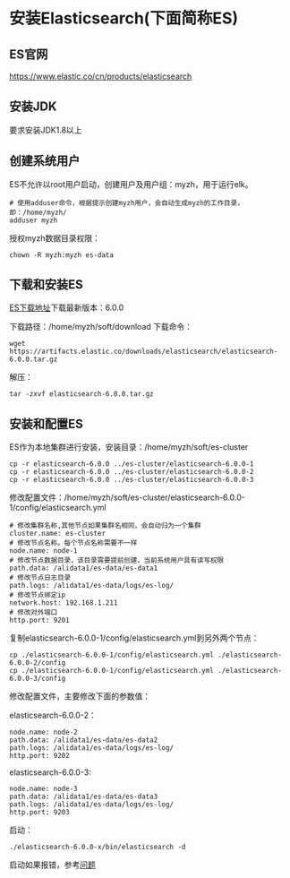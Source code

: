 # 安装Elasticsearch(下面简称ES)

## ES官网

https://www.elastic.co/cn/products/elasticsearch

## 安装JDK
要求安装JDK1.8以上

## 创建系统用户
ES不允许以root用户启动，创建用户及用户组：myzh，用于运行elk。
```
# 使用adduser命令，根据提示创建myzh用户，会自动生成myzh的工作目录，即：/home/myzh/
adduser myzh

```
授权myzh数据目录权限：
```
chown -R myzh:myzh es-data
```

## 下载和安装ES
[ES下载地址](https://www.elastic.co/cn/downloads/elasticsearch)下载最新版本：6.0.0

下载路径：/home/myzh/soft/download
下载命令：
```
wget https://artifacts.elastic.co/downloads/elasticsearch/elasticsearch-6.0.0.tar.gz
```
解压：
```
tar -zxvf elasticsearch-6.0.0.tar.gz
```
## 安装和配置ES
ES作为本地集群进行安装，安装目录：/home/myzh/soft/es-cluster
```
cp -r elasticsearch-6.0.0 ../es-cluster/elasticsearch-6.0.0-1
cp -r elasticsearch-6.0.0 ../es-cluster/elasticsearch-6.0.0-2
cp -r elasticsearch-6.0.0 ../es-cluster/elasticsearch-6.0.0-3
```

修改配置文件：/home/myzh/soft/es-cluster/elasticsearch-6.0.0-1/config/elasticsearch.yml
```
# 修改集群名称,其他节点如果集群名相同，会自动归为一个集群
cluster.name: es-cluster
# 修改节点名称。每个节点名称需要不一样
node.name: node-1
# 修改节点数据目录，该目录需要提前创建，当前系统用户具有读写权限
path.data: /alidata1/es-data/es-data1
# 修改节点日志目录
path.logs: /alidata1/es-data/logs/es-log/
# 修改节点绑定ip
network.host: 192.168.1.211
# 修改对外端口
http.port: 9201
```

复制elasticsearch-6.0.0-1/config/elasticsearch.yml到另外两个节点：
```
cp ./elasticsearch-6.0.0-1/config/elasticsearch.yml ./elasticsearch-6.0.0-2/config
cp ./elasticsearch-6.0.0-1/config/elasticsearch.yml ./elasticsearch-6.0.0-3/config
```
修改配置文件，主要修改下面的参数值：

elasticsearch-6.0.0-2：
```
node.name: node-2
path.data: /alidata1/es-data/es-data2
path.logs: /alidata1/es-data/logs/es-log/
http.port: 9202
```
elasticsearch-6.0.0-3:
```
node.name: node-3
path.data: /alidata1/es-data/es-data3
path.logs: /alidata1/es-data/logs/es-log/
http.port: 9203

```

启动：
```
./elasticsearch-6.0.0-x/bin/elasticsearch -d
```
启动如果报错，参考[问题](#q)